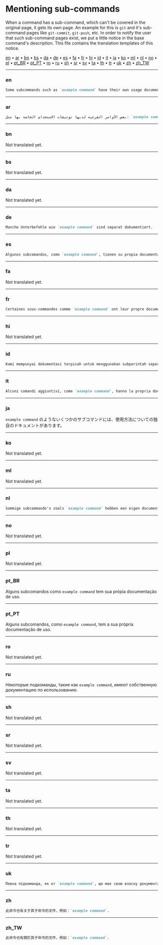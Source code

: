 # Mentioning sub-commands

When a command has a sub-command, which can't be covered in the original page, it gets its own page.
An example for this is `git` and it's sub-command pages like `git-commit`, `git-push`, etc.
In order to notify the user that such sub-command pages exist, we put a little notice in the base command's description.
This file contains the translation templates of this notice.

[en](#en) •
[ar](#ar) •
[bn](#bn) •
[bs](#bs) •
[da](#da) •
[de](#de) •
[es](#es) •
[fa](#fa) •
[fr](#fr) •
[hi](#hi) •
[id](#id) •
[it](#it) •
[ja](#ja) •
[ko](#ko) •
[ml](#ml) •
[nl](#nl) •
[no](#no) •
[pl](#pl) •
[pt_BR](#pt_br) •
[pt_PT](#pt_pt) •
[ro](#ro) •
[ru](#ru) •
[sh](#sh) •
[sr](#sr) •
[sv](#sv) •
[ta](#ta) •
[th](#th) •
[tr](#tr) •
[uk](#uk) •
[zh](#zh) •
[zh_TW](#zh_tw)

---
### en

```markdown
Some subcommands such as `example command` have their own usage documentation.
```

---
### ar

```markdown
بعض الأوامر الفرعية لديها توثيقات الاستخدام الخاصة بها مثل: `example command`
```

---
### bn

Not translated yet.

---
### bs

Not translated yet.

---
### da

Not translated yet.

---
### de

```markdown
Manche Unterbefehle wie `example command` sind separat dokumentiert.
```

---
### es

```markdown
Algunos subcomandos, como `example command`, tienen su propia documentación de uso.
```

---
### fa

Not translated yet.

---
### fr

```markdown
Certaines sous-commandes comme `example command` ont leur propre documentation.
```

---
### hi

Not translated yet.

---
### id

```markdown
Kami mempunyai dokumentasi terpisah untuk menggunakan subperintah seperti `example command`.
```

---
### it

```markdown
Alcuni comandi aggiuntivi, come `example command`, hanno la propria documentazione.
```

---
### ja

`example command` のようないくつかのサブコマンドには、使用方法についての独自のドキュメントがあります。

---
### ko

Not translated yet.

---
### ml

Not translated yet.

---
### nl

```markdown
Sommige subcommando's zoals `example command` hebben een eigen documentatie pagina.
```

---
### no

Not translated yet.

---
### pl

Not translated yet.

---
### pt_BR

Alguns subcomandos como `example command` tem sua própia documentação de uso.

---
### pt_PT

Alguns subcomandos, como `example command`, tem a sua própria documentação de uso.

---
### ro

Not translated yet.

---
### ru

Некоторые подкоманды, такие как `example command`, имеют собственную документацию по использованию.

---
### sh

Not translated yet.

---
### sr

Not translated yet.

---
### sv

Not translated yet.


---
### ta

Not translated yet.

---
### th

Not translated yet.

---
### tr

Not translated yet.

---
### uk

```markdown
Певна підкоманда, як от `example command`, що має свою власну документацію.
```

---
### zh

```markdown
此命令也有关于其子命令的文件，例如：`example command`.
```

---
### zh_TW

```markdown
此命令也有關於其子命令的文件，例如：`example command`.
```
